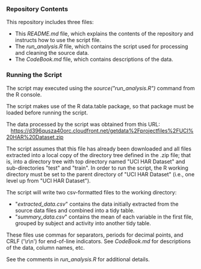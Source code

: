 ### Repository Contents

This repository includes three files:

* This *README.md* file, which explains the contents of the repository and instructs how to use the script file.
* The *run_analysis.R* file, which contains the script used for processing and cleaning the source data.
* The *CodeBook.md* file, which contains descriptions of the data.

### Running the Script 

The script may executed using the *source("run_analysis.R")* command from the R console.

The script makes use of the R data.table package, so that package must be loaded before running the script.

The data processed by the script was obtained from this URL:  
&nbsp;&nbsp;&nbsp;<https://d396qusza40orc.cloudfront.net/getdata%2Fprojectfiles%2FUCI%20HAR%20Dataset.zip>

The script assumes that this file has already been downloaded and all files extracted into a local copy of the directory tree defined in the .zip file; that is, into a directory tree with top directory named "UCI HAR Dataset" and sub-directories "test" and "train". In order to run the script, the R working directory must be set to the parent directory of "UCI HAR Dataset" (i.e., one level up from "UCI HAR Dataset").

The script will write two csv-formatted files to the working directory: 
* "*extracted_data.csv*" contains the data initially extracted from the source data files and combined into a tidy table. 
* "*summary_data.csv*" contains the mean of each variable in the first file, grouped by subject and activity into another tidy table.

These files use commas for separators, periods for decimal points, and CRLF ('\r\n') for end-of-line indicators. See *CodeBook.md* for descriptions of the data, column names, etc. 

See the comments in *run_analysis.R* for additional details. 
